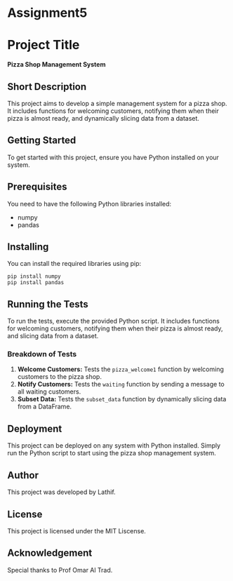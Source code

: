 # Assignment5
# Project Title
**Pizza Shop Management System**

## Short Description
This project aims to develop a simple management system for a pizza shop. It includes functions for welcoming customers, notifying them when their pizza is almost ready, and dynamically slicing data from a dataset.

## Getting Started
To get started with this project, ensure you have Python installed on your system.

## Prerequisites
You need to have the following Python libraries installed:
- numpy
- pandas

## Installing
You can install the required libraries using pip:
```
pip install numpy
pip install pandas
```

## Running the Tests
To run the tests, execute the provided Python script. It includes functions for welcoming customers, notifying them when their pizza is almost ready, and slicing data from a dataset.

### Breakdown of Tests
1. **Welcome Customers:** Tests the `pizza_welcome1` function by welcoming customers to the pizza shop.
2. **Notify Customers:** Tests the `waiting` function by sending a message to all waiting customers.
3. **Subset Data:** Tests the `subset_data` function by dynamically slicing data from a DataFrame.

## Deployment
This project can be deployed on any system with Python installed. Simply run the Python script to start using the pizza shop management system.

## Author
This project was developed by Lathif.

## License
This project is licensed under the MIT Liscense.

## Acknowledgement
Special thanks to Prof Omar Al Trad.
